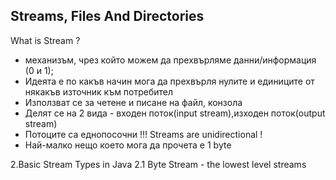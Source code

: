## Streams, Files And Directories

What is Stream ?
- механизъм, чрез който можем да прехвърляме данни/информация (0 и 1);
- Идеята е по какъв начин мога да прехвърля нулите и единиците от някакъв източник към потребител
- Използват се за четене и писане на файл, конзола
- Делят се на 2 вида - входен поток(input stream),изходен поток(output stream)
- Потоците са еднопосочни !!! Streams are unidirectional !
- Най-малко нещо което мога да прочета е 1 byte


2.Basic Stream Types in Java
2.1 Byte Stream - the lowest level streams
